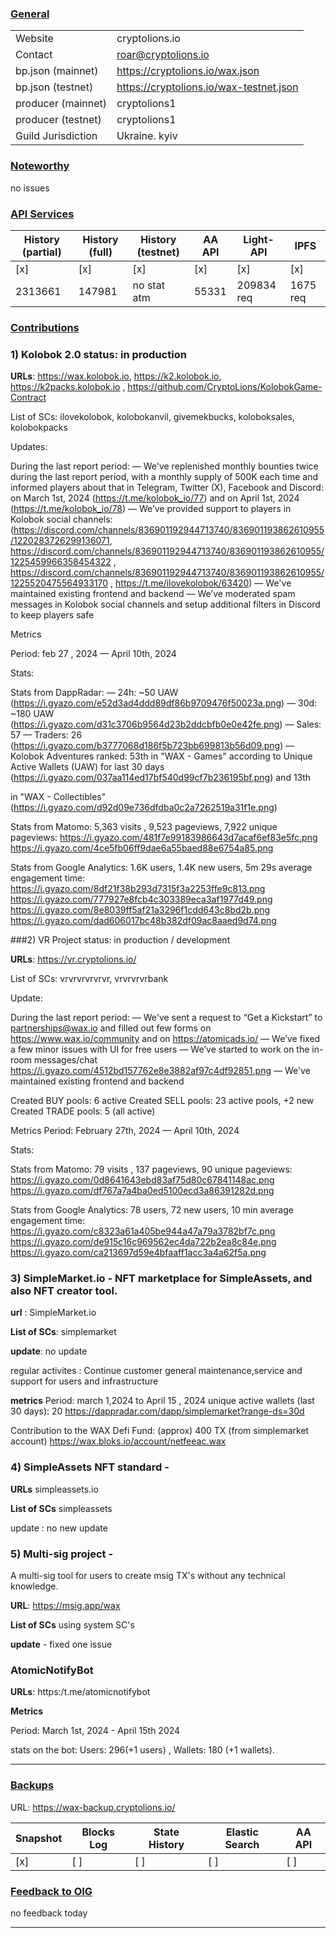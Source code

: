 ### <ins>General</ins>

|  |  |
| --- | --- |
| Website |  cryptolions.io|
| Contact | roar@cryptolions.io |
| bp.json (mainnet) | https://cryptolions.io/wax.json|
| bp.json (testnet) | https://cryptolions.io/wax-testnet.json |
| producer (mainnet) | cryptolions1 |
| producer (testnet) | cryptolions1  |
| Guild Jurisdiction | Ukraine. kyiv |

### <ins>Noteworthy</ins>

no issues 



### <ins>API Services</ins>

| History (partial) | History (full) | History (testnet) | AA API | Light-API  | IPFS |
|--------|--------|--------|--------|--------|--------|
| [x]  | [x] | [x] | [x] | [x] | [x] |  [x] |
| 2313661 | 147981 | no stat atm | 55331 | 209834 req |  1675 req |





### <ins>Contributions</ins>


### 1)  Kolobok 2.0 status: in production


**URLs**: https://wax.kolobok.io, https://k2.kolobok.io, https://k2packs.kolobok.io ,  https://github.com/CryptoLions/KolobokGame-Contract 


List of SCs: ilovekolobok, kolobokanvil, givemekbucks, koloboksales, kolobokpacks



Updates:

During the last report period:
— We've replenished monthly bounties twice during the last report period, with a monthly supply of 500K each time and informed players about that in Telegram, Twitter (X), Facebook and Discord: on March 1st, 2024 (https://t.me/kolobok_io/77) and on April 1st, 2024 (https://t.me/kolobok_io/78)
— We’ve provided support to players in Kolobok social channels: (https://discord.com/channels/836901192944713740/836901193862610955/1220283726299136071, https://discord.com/channels/836901192944713740/836901193862610955/1225459966358454322 , https://discord.com/channels/836901192944713740/836901193862610955/1225520475564933170 , https://t.me/ilovekolobok/63420) 
— We've maintained existing frontend and backend
— We’ve moderated spam messages in Kolobok social channels and setup additional filters in Discord to keep players safe

Metrics

Period: feb 27 , 2024 — April 10th, 2024

Stats:

Stats from DappRadar:
— 24h: ~50 UAW
(https://i.gyazo.com/e52d3ad4ddd89df86b9709476f50023a.png) 
— 30d: ~180 UAW
(https://i.gyazo.com/d31c3706b9564d23b2ddcbfb0e0e42fe.png) 
— Sales: 57
— Traders: 26
(https://i.gyazo.com/b3777068d186f5b723bb699813b56d09.png) 
— Kolobok Adventures ranked: 53th in "WAX - Games" according to Unique Active Wallets (UAW) for last 30 days (https://i.gyazo.com/037aa114ed17bf540d99cf7b236195bf.png) and 13th 

in "WAX - Collectibles"
(https://i.gyazo.com/d92d09e736dfdba0c2a7262519a31f1e.png) 

Stats from Matomo:
5,363 visits , 9,523 pageviews, 7,922 unique pageviews:
https://i.gyazo.com/481f7e99183986643d7acaf6ef83e5fc.png 
https://i.gyazo.com/4ce5fb06ff9dae6a55baed88e6754a85.png 

Stats from Google Analytics:
1.6K users, 1.4K new users, 5m 29s average engagement time:
https://i.gyazo.com/8df21f38b293d7315f3a2253ffe9c813.png 
https://i.gyazo.com/777927e8fcb4c303389eca3af1977d49.png 
https://i.gyazo.com/8e8039ff5af21a3296f1cdd643c8bd2b.png 
https://i.gyazo.com/dad606017bc48b382df09ac8aaed9d74.png 





###2) VR Project status: in production / development


**URLs**: https://vr.cryptolions.io/ 


List of SCs: vrvrvrvrvrvr, vrvrvrvrbank


Update: 

During the last report period:
— We've sent a request to “Get a Kickstart” to partnerships@wax.io and filled out few forms on https://www.wax.io/community and on https://atomicads.io/ 
— We’ve fixed a few minor issues with UI for free users
— We’ve started to work on the in-room messages/chat  https://i.gyazo.com/4512bd157762e8e3882af97c4df92851.png 
— We've maintained existing frontend and backend  


Created BUY pools: 6 active
Created SELL pools: 23 active pools, +2 new
Created TRADE pools: 5 (all active)

Metrics
Period: February 27th, 2024 — April 10th, 2024

Stats:

Stats from Matomo:
79 visits , 137 pageviews, 90 unique pageviews:
https://i.gyazo.com/0d8641643ebd83af75d80c67841148ac.png
https://i.gyazo.com/df767a7a4ba0ed5100ecd3a86391282d.png 

Stats from Google Analytics:
78 users, 72 new users, 10 min average engagement time:
https://i.gyazo.com/c8323a61a405be944a47a79a3782bf7c.png 
https://i.gyazo.com/de915c16c969562ec4da722b2ea8c84e.png 
https://i.gyazo.com/ca213697d59e4bfaaff1acc3a4a62f5a.png 




###  3)  SimpleMarket.io - NFT marketplace for SimpleAssets, and also NFT creator tool.

 **url**  :  SimpleMarket.io 

 **List of SCs**:  simplemarket
 
  **update**:  no update 
  
regular activites : Continue customer general maintenance,service and support for users and infrastructure

**metrics**
Period:  march 1,2024 to April 15 , 2024 
unique active wallets (last 30 days):  20     https://dappradar.com/dapp/simplemarket?range-ds=30d

Contribution to the WAX Defi Fund: (approx) 400 TX  (from simplemarket account) https://wax.bloks.io/account/netfeeac.wax



### 4) SimpleAssets NFT standard  - 

**URLs** simpleassets.io

**List of SCs**  simpleassets

update : no new update 


### 5)  Multi-sig project - 
A multi-sig tool for users to create msig TX's without any technical knowledge. 

**URL**:   https://msig.app/wax 

**List of SCs**   using system SC's

**update**  - fixed one issue 

### AtomicNotifyBot

**URLs**: https:/t.me/atomicnotifybot

**Metrics**

Period: March 1st, 2024 - April 15th 2024

stats on the bot: Users: 296(+1 users) , Wallets: 180 (+1 wallets).

---


### <ins>Backups </ins>

URL: https://wax-backup.cryptolions.io/

| Snapshot | Blocks Log | State History | Elastic Search | AA API |
|--------|--------|--------|--------|--------|
| [x] | [ ] | [ ] | [ ] | [ ] |




### <ins>Feedback to OIG</ins>

no feedback today

----
